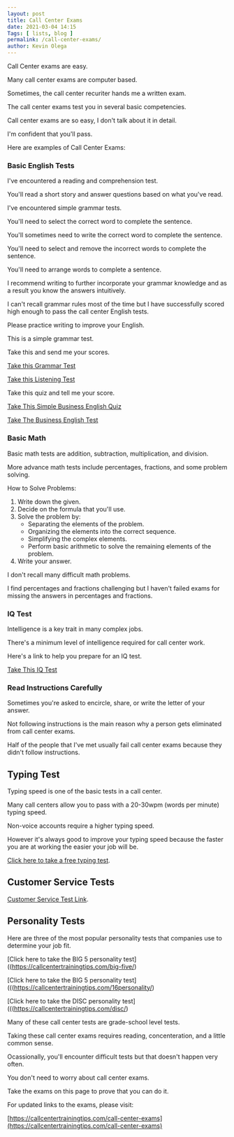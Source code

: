 ```yaml
--- 
layout: post 
title: Call Center Exams
date: 2021-03-04 14:15
Tags: [ lists, blog ]
permalink: /call-center-exams/ 
author: Kevin Olega 
--- 
```

Call Center exams are easy. 

Many call center exams are computer based.

Sometimes, the call center recuriter hands me a written exam.

The call center exams test you in several basic competencies.

Call center exams are so easy, I don't talk about it in detail.

I'm confident that you'll pass.

Here are examples of Call Center Exams:

### Basic English Tests

I've encountered a reading and comprehension test.

You'll read a short story and answer questions based on what you've read.

I've encountered simple grammar tests.

You'll need to select the correct word to complete the sentence.

You'll sometimes need to write the correct word to complete the sentence.

You'll need to select and remove the incorrect words to complete the sentence.

You'll need to arrange words to complete a sentence.

I recommend writing to further incorporate your grammar knowledge and as a result you know the answers intuitively.

I can't recall grammar rules most of the time but I have successfully scored high enough to pass the call center English tests.

Please practice writing to improve your English.

This is a simple grammar test.

Take this and send me your scores.

[Take this Grammar Test](https://callcentertrainingtips.com/grammar-test/)

[Take this Listening Test](https://callcentertrainingtips.com/listening-test/)

Take this quiz and tell me your score.

[Take This Simple Business English Quiz](https://callcentertrainingtips.com/bizeng-quiz/)

[Take The Business English Test](https://callcentertrainingtips.com/bizeng-test/)

### Basic Math

Basic math tests are addition, subtraction, multiplication, and division.

More advance math tests include percentages, fractions, and some problem solving.

How to Solve Problems:

1. Write down the given.
2. Decide on the formula that you'll use.
3. Solve the problem by:
	- Separating the elements of the problem.
	- Organizing the elements into the correct sequence.
	- Simplifying the complex elements.
	- Perform basic arithmetic to solve the remaining elements of the problem.
4. Write your answer.

I don't recall many difficult math problems.	 

I find percentages and fractions challenging but I haven't failed exams for missing the answers in percentages and fractions.

### IQ Test

Intelligence is a key trait in many complex jobs.

There's a minimum level of intelligence required for call center work.

Here's a link to help you prepare for an IQ test.

[Take This IQ Test](https://callcentertrainingtips.com/iq-test)

### Read Instructions Carefully

Sometimes you're asked to encircle, share, or write the letter of your answer.

Not following instructions is the main reason why a person gets eliminated from call center exams.

Half of the people that I've met usually fail call center exams because they didn't follow instructions.

## Typing Test

Typing speed is one of the basic tests in a call center. 

Many call centers allow you to pass with a 20-30wpm (words per minute) typing speed. 

Non-voice accounts require a higher typing speed. 

However it's always good to improve your typing speed because the faster you are at working the easier your job will be.

[Click here to take a free typing test](https://callcentertrainingtips.com/typing-test/).

## Customer Service Tests

[Customer Service Test Link](https://callcentertrainingtips.com/customer-service-test/).

## Personality Tests

Here are three of the most popular personality tests that companies use to determine your job fit.

[Click here to take the BIG 5 personality test]((https://callcentertrainingtips.com/big-five/)

[Click here to take the BIG 5 personality test](((https://callcentertrainingtips.com/16personality/)

[Click here to take the DISC personality test](((https://callcentertrainingtips.com/disc/)

Many of these call center tests are grade-school level tests.

Taking these call center exams requires reading, concenteration, and a little common sense.

Ocassionally, you'll encounter difficult tests but that doesn't happen very often.

You don't need to worry about call center exams.

Take the exams on this page to prove that you can do it.

For updated links to the exams, please visit:

[https://callcentertrainingtips.com/call-center-exams](https://callcentertrainingtips.com/call-center-exams)